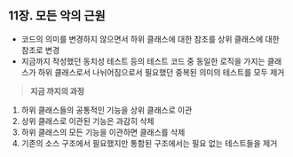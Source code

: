 ## 11장. 모든 악의 근원
   
- 코드의 의미를 변경하지 않으면서 하위 클래스에 대한 참조를 상위 클래스에 대한 참조로 변경
- 지금까지 작성했던 동치성 테스트 등의 테스트 코드 중 동일한 로직을 가지는 클래스가 하위 클래스로서 나뉘어짐으로서 필요했던 중복된 의미의 테스트를 모두 제거

>**지금 까지의 과정**

1. 하위 클래스들의 공통적인 기능을 상위 클래스로 이관
2. 상위 클래스로 이관된 기능은 과감히 삭제
3. 하위 클래스의 모든 기능을 이관하면 클래스를 삭제
4. 기존의 소스 구조에서 필요했지만 통함된 구조에서는 필요 없는 테스트들을 제거